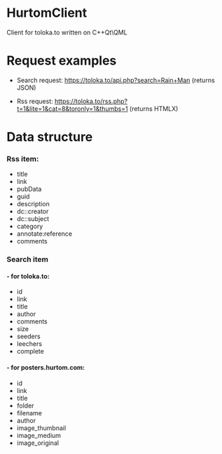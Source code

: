# HurtomClient
Client for toloka.to written on C++Qt\QML

# Request examples
- Search request:
https://toloka.to/api.php?search=Rain+Man (returns JSON)

- Rss request:
https://toloka.to/rss.php?t=1&lite=1&cat=8&toronly=1&thumbs=1 (returns HTMLX)

# Data structure
### Rss item:
- title
- link
- pubData
- guid
- description
- dc::creator
- dc::subject
- category
- annotate:reference
- comments

### Search item
#### - for toloka.to:
- id
- link
- title
- author
- comments
- size
- seeders
- leechers
- complete

#### - for posters.hurtom.com:
- id
- link
- title
- folder
- filename
- author
- image_thumbnail
- image_medium
- image_original 
